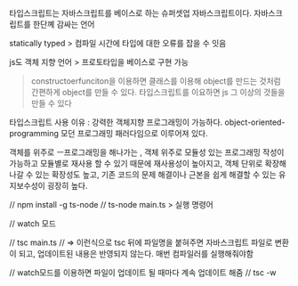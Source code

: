 타입스크립트는 자바스크립트를 베이스로 하는 슈퍼셋업 자바스크립트이다.
자바스크립트를 한단꼐 감싸는 언어

statically typed > 컴파일 시간에 타입에 대한 오류를 잡을 수 잇음

js도 객체 지향 언어 > 프로토타입을 베이스로 구현 가능

> constructoerfunciton을 이용하면 클래스를 이용해 object를 만드는 것처럼
> 간편하게 object를 만들 수 있다.
> 타입스크립트를 이요하면 js 그 이상의 것들을 만들 수 있다

타입스크립트 사용 이유 :
강력한 객체지향 프로그래밍이 가능하다.
object-oriented-programming
모던 프로그래밍 패러다임으로 이루어져 있다.

객체를 위주로 ㅡ프로그래밍을 해나가는 , 객체 위주로 모듈성 있는 프로그래밍
작성이 가능하고 모듈별로 재사용 할 수 있기 때문에 재사용성이 높아지고,
객체 단위로 확장해 나갈 수 있는 확장성도 높고, 기존 코드의 문제 해결이나 근본을 쉽게 해결할 수 있는 유지보수성이 굉장히 높다.

// npm install -g ts-node
// ts-node main.ts > 실행 명령어

// watch 모드

// tsc main.ts
// => 이런식으로 tsc 뒤에 파일명을 붙혀주면 자바스크립트 파일로 변환이 되고, 업데이트된 내용은 반영되지 않는다. 매번 컴파일러를 실행해줘야함

// watch모드를 이용하면 파일이 업데이트 될 때마다 계속 업데이트 해줌 
// tsc -w